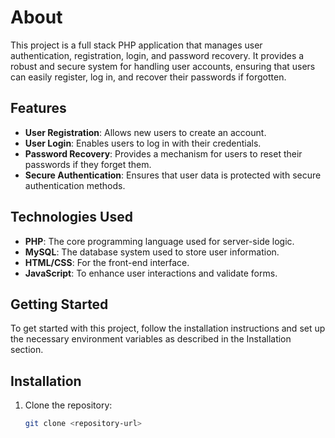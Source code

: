 # About

This project is a full stack PHP application that manages user authentication, registration, login, and password recovery. It provides a robust and secure system for handling user accounts, ensuring that users can easily register, log in, and recover their passwords if forgotten.

## Features

- **User Registration**: Allows new users to create an account.
- **User Login**: Enables users to log in with their credentials.
- **Password Recovery**: Provides a mechanism for users to reset their passwords if they forget them.
- **Secure Authentication**: Ensures that user data is protected with secure authentication methods.

## Technologies Used

- **PHP**: The core programming language used for server-side logic.
- **MySQL**: The database system used to store user information.
- **HTML/CSS**: For the front-end interface.
- **JavaScript**: To enhance user interactions and validate forms.

## Getting Started

To get started with this project, follow the installation instructions and set up the necessary environment variables as described in the Installation section.

## Installation

1. Clone the repository:
   ```sh
   git clone <repository-url>
